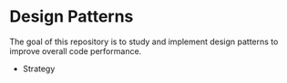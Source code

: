# Design Patterns

The goal of this repository is to study and implement design patterns to improve overall code performance.

* Strategy